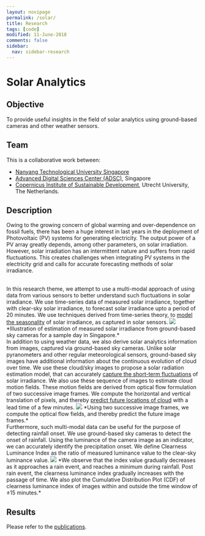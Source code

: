 ```yaml
---
layout: novipage
permalink: /solar/
title: Research
tags: [code]
modified: 11-June-2018
comments: false
sidebar:
  nav: sidebar-research
---
```


# Solar Analytics

## Objective 
To provide useful insights in the field of solar analytics using ground-based cameras and other weather sensors. 

## Team
This is a collaborative work between:
- [Nanyang Technological University Singapore](http://www.ntu.edu.sg/home/eyhlee/)
- [Advanced Digital Sciences Center (ADSC)](http://vintage.winklerbros.net/index.html), Singapore
- [Copernicus Institute of Sustainable Development](https://www.uu.nl/en/research/copernicus-institute-of-sustainable-development), Utrecht University, The Netherlands. 

## Description 

Owing to the growing concern of global warming and over-dependence on fossil fuels, there has been a huge interest in last years in the deployment of Photovoltaic (PV) systems for generating  electricity. The  output power of a PV array greatly depends, among other parameters, on solar irradiation. However, solar  irradiation has an intermittent nature and suffers from rapid fluctuations. This creates challenges when  integrating  PV systems in the electricity grid and calls for  accurate  forecasting methods of solar  irradiance. 

<br />
In this research theme, we attempt to use a multi-modal approach of using data from various sensors to better understand such fluctuations in solar irradiance. We use time-series data of measured solar irradiance, together with clear-sky solar irradiance, to forecast solar irradiance upto a period of 20 minutes. We use techniques derived from time-series theory, to <a href="https://arxiv.org/abs/1807.05872">model the seasonality</a> of solar irradiance, as captured in solar sensors. 
<img src="{{ site.baseurl }}/images/4-solar.png">   
*Illustration of estimation of measured solar irradiance from ground-based sky cameras for a sample day in Singapore.*   

<br />
In addition to using weather data, we also derive solar analytics information from images, captured via ground-based sky cameras. Unlike solar pyranometers and other regular meteorological sensors, ground-based sky images have additional information about the continuous evolution of cloud over time. We use these cloud/sky images to propose a solar radiation estimation model, that can accurately <a href="https://arxiv.org/abs/1606.02546">capture the short-term fluctuations</a> of solar irradiance. We also use these sequence of images to estimate cloud motion fields. These motion fields are derived from optical flow formulation of two successive image frames. We compute the horizontal and vertical translation of pixels, and thereby <a href="https://arxiv.org/pdf/1610.06666v1.pdf">predict future locations of cloud</a> with a lead time of a few minutes.   
<img src="{{ site.baseurl }}/images/optical-flow.png">   
*Using two successive image frames, we compute the optical flow fields, and thereby predict the future image frames.*   

<br />
Furthermore, such multi-modal data can be useful for the purpose of detecting rainfall onset. We use ground-based sky cameras to detect the onset of rainfall. Using the luminance of the camera image as an indicator, we can accurately identify the precipitation onset. We define Clearness Luminance Index as the ratio of measured luminance value to the clear-sky luminance value. 
<img src="{{ site.baseurl }}/images/cli-trend-conc.png">   
*We observe that the index value gradually decreases as it approaches a rain event, and reaches a minimum during rainfall. Post rain event, the clearness luminance index gradually increases with the passage of time. We also plot the Cumulative Distribution Plot (CDF) of clearness luminance index of images within and outside the time window of ±15 minutes.*  


## Results   

Please refer to the [publications](https://soumyabrata.github.io/publications/).  
